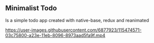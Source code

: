 ## Minimalist Todo

Is a simple todo app created with native-base, redux and reanimated

https://user-images.githubusercontent.com/6877923/115474571-03c75800-a23e-11eb-8096-8973aad5fa9f.mp4
